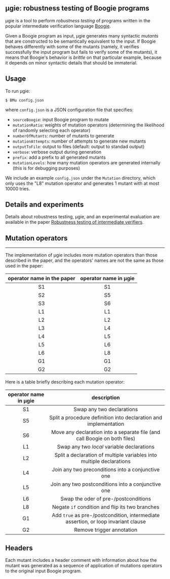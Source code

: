 ## μgie: robustness testing of Boogie programs
μgie is a tool to perform _robustness testing_ of programs written in the popular intermediate verification language [Boogie](https://github.com/boogie-org/boogie).

Given a Boogie program as input, μgie generates many syntactic *mutants* that are constructed to be semantically equivalent to the input.
If Boogie behaves differently with some of the mutants (namely, it verifies successfully the input program but fails to verify some of the mutants), it means that Boogie's behavior is *brittle* on that particular example, because it depends on minor syntactic details that should be immaterial.

## Usage

To run μgie:
```shell
$ BMu config.json
```
where `config.json` is a JSON configuration file that specifies:
  * `sourceBoogie`: input Boogie program to mutate
  * `mutationRatio`: weights of mutation operators (determining the likelihood of randomly selecting each operator)
  * `numberOfMutants`: number of mutants to generate
  * `mutationAttempts`: number of attempts to generate new mutants
  * `outputToFile`: output to files (default: output to standad output)
  * `verbose`: verbose output during generation
  * `prefix`: add a prefix to all generated mutants
  * `mutationLevels`: how many mutation operators are generated internally (this is for debugging purposes)
  
We include an example `config.json` under the `Mutation` directory, which only uses the "L8" mutation operator and generates 1 mutant with at most 10000 tries.

## Details and experiments
Details about robustness testing, μgie, and an experimental evaluation are available in the paper [Robustness testing of intermediate verifiers](https://arxiv.org/abs/XXXX.XXXXX).


## Mutation operators
------------------
The implementation of μgie includes more mutation operators than those described in the paper, and the operators' names are not the same as those used in the paper:

| operator name in the paper | operator name in μgie |
|:--------------------------:|:---------------------:|
| S1                         | S1                    |
| S2                         | S5                    |
| S3                         | S6                    |
| L1                         | L1                    |
| L2                         | L2                    |
| L3                         | L4                    |
| L4                         | L5                    |
| L5                         | L6                    |
| L6                         | L8                    |
| G1                         | G1                    |
| G2                         | G2                    |


Here is a table briefly describing each mutation operator: 

| operator name in μgie | description                                                                        |
|:---------------------:|:----------------------------------------------------------------------------------:|
| S1                    | Swap any two declarations                                                          |
| S5                    | Split a procedure definition into declaration and implementation                   |
| S6                    | Move any declaration into a separate file (and call Boogie on both files)          |
| L1                    | Swap any two *local* variable declarations                                         |
| L2                    | Split a declaration of multiple variables into multiple declarations               |
| L4                    | Join any two preconditions into a conjunctive one                                  |
| L5                    | Join any two postconditions into a conjunctive one                                 |
| L6                    | Swap the oder of pre-/postconditions                                               |
| L8                    | Negate `if` condition and flip its two branches                                    |
| G1                    | Add `true` as pre-/postcondition, intermediate assertion, or loop invariant clause |
| G2                    | Remove trigger annotation                                                          |


## Headers
Each mutant includes a header comment with information about 
how the mutant was generated as a sequence of application of
mutations operators to the original input Boogie program.
